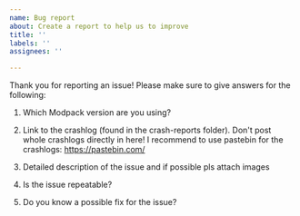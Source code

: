 ```yaml
---
name: Bug report
about: Create a report to help us to improve
title: ''
labels: ''
assignees: ''

---
```


Thank you for reporting an issue!
Please make sure to give answers for the following:

1) Which Modpack version are you using?
 
2) Link to the crashlog (found in the crash-reports folder).
 Don't post whole crashlogs directly in here!
 I recommend to use pastebin for the crashlogs: https://pastebin.com/
 
3) Detailed description of the issue and if possible pls attach images
 
4) Is the issue repeatable?
 
5) Do you know a possible fix for the issue?
